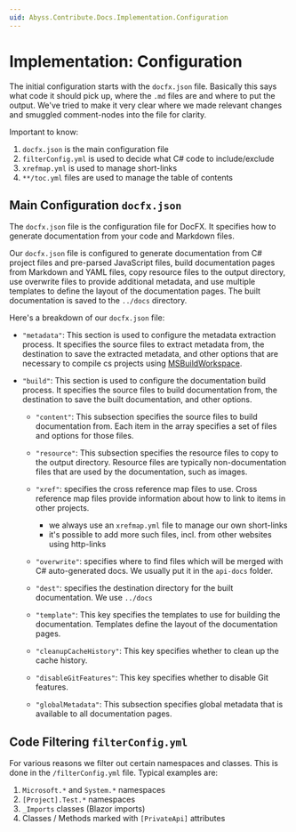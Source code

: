 ```yaml
---
uid: Abyss.Contribute.Docs.Implementation.Configuration
---
```


# Implementation: Configuration


The initial configuration starts with the `docfx.json` file.
Basically this says what code it should pick up, where the `.md` files are and where to put the output.
We've tried to make it very clear where we made relevant changes and smuggled comment-nodes into the file for clarity.

Important to know:

1. `docfx.json` is the main configuration file
1. `filterConfig.yml` is used to decide what C# code to include/exclude
1. `xrefmap.yml` is used to manage short-links
1. `**/toc.yml` files are used to manage the table of contents

## Main Configuration `docfx.json`

The `docfx.json` file is the configuration file for DocFX. It specifies how to generate documentation from your code and Markdown files.

Our `docfx.json` file is configured to generate documentation from C# project files and pre-parsed JavaScript files, build documentation pages from Markdown and YAML files, copy resource files to the output directory, use overwrite files to provide additional metadata, and use multiple templates to define the layout of the documentation pages. The built documentation is saved to the `../docs` directory.

Here's a breakdown of our `docfx.json` file:

* `"metadata"`: This section is used to configure the metadata extraction process. It specifies the source files to extract metadata from, the destination to save the extracted metadata, and other options that are necessary to compile cs projects using [MSBuildWorkspace](https://gist.github.com/DustinCampbell/32cd69d04ea1c08a16ae5c4cd21dd3a3).

* `"build"`: This section is used to configure the documentation build process. It specifies the source files to build documentation from, the destination to save the built documentation, and other options.

  * `"content"`: This subsection specifies the source files to build documentation from. Each item in the array specifies a set of files and options for those files.

  * `"resource"`: This subsection specifies the resource files to copy to the output directory. Resource files are typically non-documentation files that are used by the documentation, such as images.

  * `"xref"`: specifies the cross reference map files to use. Cross reference map files provide information about how to link to items in other projects.
    * we always use an `xrefmap.yml` file to manage our own short-links
    * it's possible to add more such files, incl. from other websites using http-links

  * `"overwrite"`: specifies where to find files which will be merged with C# auto-generated docs. We usually put it in the `api-docs` folder.

  * `"dest"`: specifies the destination directory for the built documentation. We use `../docs`

  * `"template"`: This key specifies the templates to use for building the documentation. Templates define the layout of the documentation pages.

  * `"cleanupCacheHistory"`: This key specifies whether to clean up the cache history.

  * `"disableGitFeatures"`: This key specifies whether to disable Git features.

  * `"globalMetadata"`: This subsection specifies global metadata that is available to all documentation pages.


## Code Filtering `filterConfig.yml`

For various reasons we filter out certain namespaces and classes.
This is done in the `/filterConfig.yml` file.
Typical examples are:

1. `Microsoft.*` and `System.*` namespaces
1. `[Project].Test.*` namespaces
1. `_Imports` classes (Blazor imports)
1. Classes / Methods marked with `[PrivateApi]` attributes
